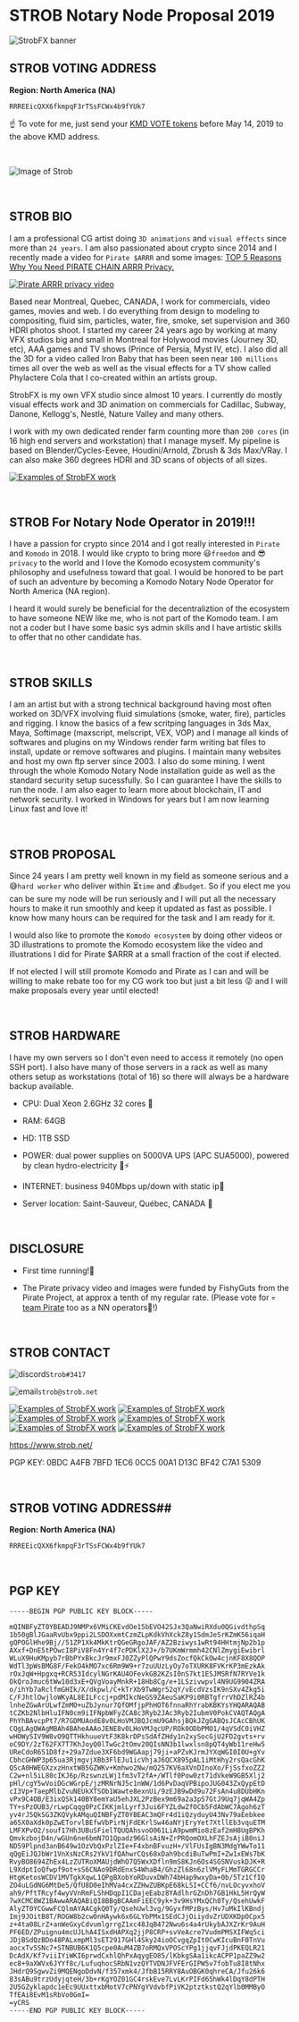 # STROB Notary Node Proposal 2019

![StrobFX banner](https://www.strob.net/kmdNN2019/cropped-strobFXheader2000_0011.jpg)

## STROB VOTING ADDRESS

**Region: North America (NA)**

```
RRREEicQXX6fkmpqF3rTSsFCWx4b9fYUk7
```

:point_up: To vote for me, just send your <a href="https://komodoelection.com/2-election-process/vote-token/">KMD VOTE tokens</a> before May 14, 2019 to the above KMD address.

<br>

![Image of Strob](https://www.strob.net/kmdNN2019/506409_original.jpg)

<br>

## STROB BIO
I am a professional CG artist doing `3D animations` and `visual effects` since more than `24 years`. I am also passionated about crypto since 2014 and I recently made a video for `Pirate $ARRR` and some images: <a href="https://www.youtube.com/watch?v=jWLLgYkouqE">TOP 5 Reasons Why You Need PIRATE CHAIN ARRR Privacy.</a>

[![Pirate ARRR privacy video](https://www.strob.net/kmdNN2019/ARRRprivacy600.jpg)](https://www.youtube.com/watch?v=jWLLgYkouqE)

Based near Montreal, Quebec, CANADA, I work for commercials, video games, movies and web. I do everything from design to modeling to compositing, fluid sim, particles, water, fire, smoke, set supervision and 360 HDRI photos shoot. I started my career 24 years ago by working at many VFX studios big and small in Montreal for Holywood movies (Journey 3D, etc), AAA games and TV shows (Prince of Persia, Myst IV, etc). I also did all the 3D for a video called Iron Baby that has been seen near `100 millions` times all over the web as well as the visual effects for a TV show called Phylactere Cola that I co-created within an artists group.

StrobFX is my own VFX studio since almost 10 years. I currently do mostly visual effects work and 3D animation on commercials for Cadillac, Subway, Danone, Kellogg's, Nestlé, Nature Valley and many others.

I work with my own dedicated render farm counting more than `200 cores` (in 16 high end servers and workstation) that I manage myself. My pipeline is based on Blender/Cycles-Eevee, Houdini/Arnold, Zbrush & 3ds Max/VRay. I can also make 360 degrees HDRI and 3D scans of objects of all sizes.

[![Examples of StrobFX work](https://www.strob.net/kmdNN2019/strobFXwork.jpg)](https://www.artstation.com/strob)


<br>

## STROB For Notary Node Operator in 2019!!!
I have a passion for crypto since 2014 and I got really interested in `Pirate` and `Komodo` in 2018. I would like crypto to bring more :smiley:`freedom` and :sunglasses:`privacy` to the world and I love the Komodo ecosystem community's philosophy and usefulness toward that goal. I would be honored to be part of such an adventure by becoming a Komodo Notary Node Operator for North America (NA region).

I heard it would surely be beneficial for the decentraliztion of the ecosystem to have someone NEW like me, who is not part of the Komodo team. I am not a coder but I have some basic sys admin skills and I have artistic skills to offer that no other candidate has.


<br>

## STROB SKILLS
I am an artist but with a strong technical background having most often worked on 3D/VFX involving fluid simulations (smoke, water, fire), particles and rigging. I know the basics of a few scritping languages in 3ds Max, Maya, Softimage (maxscript, melscript, VEX, VOP) and I manage all kinds of softwares and plugins on my Windows render farm writing bat files to install, update or remove softwares and plugins. I maintain many websites and host my own ftp server since 2003. I also do some mining. I went through the whole Komodo Notary Node installation guide as well as the standard security setup sucessfully. So I can guarantee I have the skills to run the node. I am also eager to learn more about blockchain, IT and network security. I worked in Windows for years but I am now learning Linux fast and love it!

<br>

## STROB PROPOSAL
Since 24 years I am pretty well known in my field as someone serious and a :sweat_smile:`hard worker` who deliver within :hourglass_flowing_sand:`time` and :moneybag:`budget`. So if you elect me you can be sure my node will be run seriously and I will put all the necessary hours to make it run smoothly and keep it updated as fast as possible. I know how many hours can be required for the task and I am ready for it.

I would also like to promote the `Komodo ecosystem` by doing other videos or 3D illustrations to promote the Komodo ecosystem like the video and illustrations I did for Pirate $ARRR at a small fraction of the cost if elected.

If not elected I will still promote Komodo and Pirate as I can and will be willing to make rebate too for my CG work too but just a bit less :stuck_out_tongue_winking_eye: and I will make proposals every year until elected!

<br>

## STROB HARDWARE
I have my own servers so I don't even need to access it remotely (no open SSH port). I also have many of those servers in a rack as well as many others setup as workstations (total of 16) so there will always be a hardware backup available.

* CPU: Dual Xeon 2.6GHz 32 cores :muscle:

* RAM: 64GB

* HD: 1TB SSD

* POWER: dual power supplies on 5000VA UPS (APC SUA5000), powered by clean hydro-electricity :leaves::zap:

* INTERNET: business 940Mbps up/down with static ip:dash:

* Server location: Saint-Sauveur, Québec, CANADA :maple_leaf:

<br>

## DISCLOSURE
* First time running!:runner:

* The Pirate privacy video and images were funded by FishyGuts from the Pirate Project, at approx a tenth of my regular rate. (Please vote for :skull:<a href="https://github.com/KomodoPlatform/NotaryNodes/tree/master/notarynodes/pirate">team Pirate</a> too as a NN operators:metal:!)

<br>

## STROB CONTACT
![discord](https://www.strob.net/kmdNN2019/discord.png)`Strob#3417`

![email](https://www.strob.net/kmdNN2019/email.png)`strob@strob.net`

[![Examples of StrobFX work](https://www.strob.net/kmdNN2019/artstation.png)](https://www.artstation.com/strob)
[![Examples of StrobFX work](https://www.strob.net/kmdNN2019/imdb.png)](https://www.imdb.com/name/nm1637450/)
[![Examples of StrobFX work](https://www.strob.net/kmdNN2019/linkedin.png)](http://www.linkedin.com/in/strob)
[![Examples of StrobFX work](https://www.strob.net/kmdNN2019/twitter.png)](http://twitter.com/strobFX)
[![Examples of StrobFX work](https://www.strob.net/kmdNN2019/vimeo.png)](http://vimeo.com/user1353159)
[![Examples of StrobFX work](https://www.strob.net/kmdNN2019/youtube.png)](http://www.youtube.com/user/STROBdotNET)

https://www.strob.net/

PGP KEY: 0BDC A4FB 7BFD 1EC6 0CC5 00A1 D13C BF42 C7A1 5309


<br>

## STROB VOTING ADDRESS##
**Region: North America (NA)**

```
RRREEicQXX6fkmpqF3rTSsFCWx4b9fYUk7
```

<br>

## PGP KEY
```
-----BEGIN PGP PUBLIC KEY BLOCK-----

mQINBFyZT0YBEADJ9NMPx6VMiCKEvdOe15bEVO42SJx3QaNwiRXdu0QGivdthpSq
1b50gBlJGaaRvUbx9ppi2LSDOXxmtCzmZLpKdkVhXckZ8y1SdmJeSrKZmK56iqaH
gQPOGlHhe9Bj//51ZP1Xk4MkKtrQGeGRgoJAF/AZ2Bziwys1wRt94HHtmjNp2b1p
AXxf+DnE5tPOwcI8PiV8Fn4Yr4f7cPDKlX2J+/b7UKmWrmmh42CNlZmygiEwibrl
WLuX9HuKMpyb7rBbPYxBkcJr9mxFJ0ZZyPlQPwY9dsZocfQkCkOw4cjnKF8X8QOP
WdTl3pWsBMG8F/FekO4kMO7xc6Rm9W9+r7zuUUzLyOy7oTXURK8FVKrKP3mEzkAk
rOxJqW+Hpgxq+RCR53IdcylNGrKAU4OFevkGB2KZsI0nS7kt1ESJMSRfN7RYVe1k
OkQroJmuc6tWw10d3xE+QVgVoayMnkR+18Hb8Cg/e+1LSzivwpvl4N9UG9904ZRA
o/ihYb7aRclfmGHIk/X/dkpwl/C+kTrXb9TwWgr52qY/vEcdVzsIK9nSXv4Zkg5i
C/FJhtlOwjloWKyAL8EILFccj+pdMIkcNeGS9ZAeuSaKP9i0RBTgfrrVhDZlRZ4b
lnheZGwArULwfZmMO+uZbJynur7QfOMfjpPhHOT6fnnaRhYrabKBKYsYHQARAQAB
tCZKb2NlbHluIFN0cm9iIFNpbWFyZCA8c3Ryb2JAc3Ryb2IubmV0PokCVAQTAQgA
PhYhBAvcpPt7/R7GDMUAodE8v0LHoVMJBQJcmU9GAhsjBQkJZgGABQsJCAcCBhUK
CQgLAgQWAgMBAh4BAheAAAoJENE8v0LHoVMJqcUP/ROk0ODbPMO1/4qVSdC0iVHZ
wHOWySIV9W8vO9QTTHkhuueVtF3K8krDPsSdAfZHdy1n2xySocGjU2FD2gvts+rv
oC9DY/2zT62FX7T7KhJoyQ0lTwGc2tOmv20QIsNN3b1lwxlsn8pQT4yWb11reHw5
UReCdoR651D8fz+29a7Zdue3XF6bd9WGAapj79ji+aPZvKJrmJYXqWGI0I0U+gYv
CbhcGHWP3p65ua3RjmgvjXBb3FlEJu1icVhjaJ6QCX895pAL1iMtHhy2rsQacGhK
QScA0HWEGXzxzHnxtW85GZWKv+Kmhwo2Nw/mQ257KV6aXVnDInoXo/FjSsfxoZZ2
C2w+nl5iL80cIKJ6p/RzswnzLWj1fm3vT2fA+/WTlf0Pow0zt71dVkeW9GB5Xlj2
pHl/cgY5wVoiDGcWGrpE/jzMRNrNJ5c1nWW/1d6PvDaqVPBipoJUG043ZxQypEtD
cI3Vp+TaepMlbZvuNEUkXTSOb1Wawte8exnUi/9zEJB9wDd9u72FsAn4u8DUbHKn
vPx9C4OB/E3ixQSk140BY8emYaU5ehJXL2PzBex9m69a2a3pS7GtJ9Uq7jqWA4Zp
TY+sPzOUB3/rLwpCqqg0PzCIKKjmlLyrf3Jui6FYZLdwZfOCb5FdAbWC7Agoh6zT
yv4rJ5QkSG3ZKQVykAMquQINBFyZT0YBEAC3mQFr4d1iQzyduyU43Nv79aEebkee
a65X0aXdk0pZwETorvlBEfwVbPirNjFdEKrlSw46aNYjEryYet7XtllEb3vquETM
LMFXPvO2/souf17Hh3UBuSFielTQUQAhsvoO061LiA9pwmMio8zEaf2mH8UgBPKh
QmvkzbojD4n/wGUn6ne6bmN7O1Qpadz96GlsAiN+ZrPRQomOXLhFZEJsAjiB0niJ
ND59Plpnd3anB649w1OzVbQxPzlZIe+F4xbnBFvuzH+/VlFUsIgBN3MdgYWwTo11
qQgEiJQJbWr1VnXsNzCRs2YkV1fQAhwrCQs68xDah9bcdiBuTwPmI+Zw1xEWs7bK
RvyBO8694ZhEx4LzZUTRoXMAUjdWhO7Q5WxXDfln9mS8KJn6Os4SGSNVuskDJK+R
L9XdptIoQfwpf9ot+sS6CNAo9DRdEnxS4WhaB4/GhzZl68n6zlVMyFLMmTGRGCCr
HtgKetosWCDV1MVTgkXqwL1QPgBXobYoRDuvxDWh74bHap9wxyDa+0b/5Tz1CfIQ
ZO4uLGdNG6MtDe5/QfU8D0eIhMVa4cxZZHwZUBKpE68kLSI+CCf6/nvLOcyvxhoV
ah9/PftTRcyf4wyVVnRmFLShHDqpI1CDajeEabz8YAdlhrGZnDh7GB1HkL5HrQyW
7wXCMC8WZ1BAwwARAQABiQI8BBgBCAAmFiEEC9yk+3v9HsYMxQCh0Ty/QsehUwkF
AlyZT0YCGwwFCQlmAYAACgkQ0Ty/QsehUwl3vg/9GyxfMPzBys/Hv7uMkIlKBndj
Imj9JOitB8T/ROGW8b2cw0nHAywk6x6GLYbPMx1SEdCJjOiiydvZrUDXKDpOCpx5
z+4ta08LrZ+anWeGxyCdvumlgrrgZ1xc48JqB472Nwu6s4a4rUkybAJXZrKr9AuH
PF6ED/ZPuignu4mcUJLhA4ISxdHAPXq2jjP8CRP+svVeAcre7VudmPMSXIFWq5ci
JDjBSdQzBDo48PALxmpMl3sET2917GHl4Sky24ioOCvgqZpIt0CwKIcuBnF0TnVu
aocxTv5SNc7+STNBUB6K1Q5cpe0AuM4ZB7oRMQxVPOScYPg1jjqvFJjdPKEQLR21
DcAdX/Kf7viiIYiWKI6prwdCxhlQhPxAqygEO85/lKbkgSAa1ikcACPP1paZZ9w2
ec8+9aXWVx6JYYf8c/LufuqhocSRbN1vzQYTVDNJFVFErGIPW5v7fobTu8I8tNhx
JHdrQ9SgwvZi9MQENgoDdvN/f357xmk4/JfbB15RRY8AuOBGK0qhreCA/Jfu26k6
83sABu9trzUdyjqteH/3b+rKgYOZ01GC4rskEve7LvLKrPIFd65hWk4lDqY8dPTH
2U5GZyklapdc1eEc9UUxttxbMotV7cPNYgYVdvbfPiVK2ptztkstQ2qYlb0MMByO
TfEAi8EvM1sRbVo0GmI=
=yCRS
-----END PGP PUBLIC KEY BLOCK-----
```
